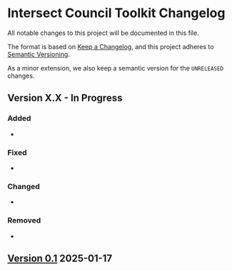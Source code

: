 # Intersect Council Toolkit Changelog

All notable changes to this project will be documented in this file.

The format is based on [Keep a Changelog](https://keepachangelog.com/en/1.0.0/),
and this project adheres to [Semantic Versioning](https://semver.org/spec/v2.0.0.html).

As a minor extension, we also keep a semantic version for the `UNRELEASED`
changes.

## Version X.X - In Progress 

### Added

-

### Fixed

-

### Changed

- 

### Removed

-

## [Version 0.1](https://github.com/IntersectMBO/council-toolkit-app/releases/tag/v0.1) 2025-01-17


